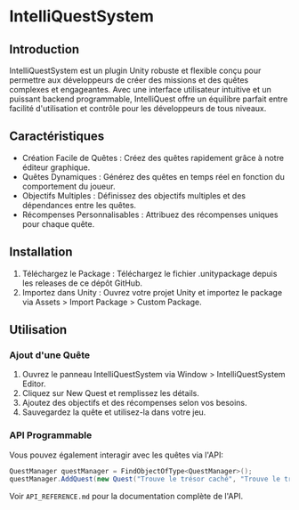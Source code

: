 # IntelliQuestSystem
## Introduction
IntelliQuestSystem est un plugin Unity robuste et flexible conçu pour permettre aux développeurs de créer des missions et des quêtes complexes et engageantes. Avec une interface utilisateur intuitive et un puissant backend programmable, IntelliQuest offre un équilibre parfait entre facilité d'utilisation et contrôle pour les développeurs de tous niveaux.

## Caractéristiques
- Création Facile de Quêtes : Créez des quêtes rapidement grâce à notre éditeur graphique.
- Quêtes Dynamiques : Générez des quêtes en temps réel en fonction du comportement du joueur.
- Objectifs Multiples : Définissez des objectifs multiples et des dépendances entre les quêtes.
- Récompenses Personnalisables : Attribuez des récompenses uniques pour chaque quête.

## Installation
1. Téléchargez le Package : Téléchargez le fichier .unitypackage depuis les releases de ce dépôt GitHub.
2. Importez dans Unity : Ouvrez votre projet Unity et importez le package via Assets > Import Package > Custom Package.

## Utilisation
### Ajout d'une Quête
1. Ouvrez le panneau IntelliQuestSystem via Window > IntelliQuestSystem Editor.
2. Cliquez sur New Quest et remplissez les détails.
3. Ajoutez des objectifs et des récompenses selon vos besoins.
4. Sauvegardez la quête et utilisez-la dans votre jeu.

### API Programmable
Vous pouvez également interagir avec les quêtes via l'API:

```csharp
QuestManager questManager = FindObjectOfType<QuestManager>();
questManager.AddQuest(new Quest("Trouve le trésor caché", "Trouve le trésor caché au fond de la cave mystérieuse", 100));
```

Voir `API_REFERENCE.md` pour la documentation complète de l'API.

